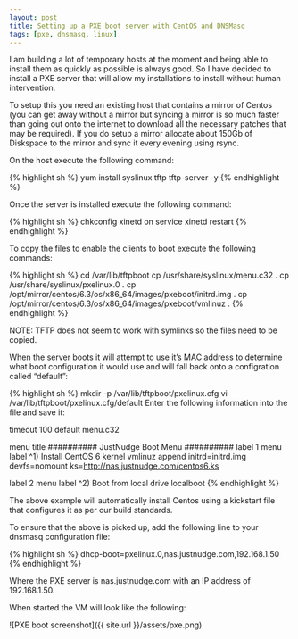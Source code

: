```yaml
---
layout: post
title: Setting up a PXE boot server with CentOS and DNSMasq
tags: [pxe, dnsmasq, linux]
---
```

I am building a lot of temporary hosts at the moment and being able to install them as quickly as possible is always good.  So I have decided to 
install a PXE server that will allow my installations to install without human intervention.

To setup this you need an existing host that contains a mirror of Centos (you can get away without a mirror but syncing a mirror is so much faster than 
going out onto the internet to download all the necessary patches that may be required). If you do setup a mirror allocate about 150Gb of Diskspace to 
the mirror and sync it every evening using rsync.

On the host execute the following command:

{% highlight sh %}
yum install syslinux tftp tftp-server -y
{% endhighlight %}

Once the server is installed execute the following command:

{% highlight sh %}
chkconfig xinetd on
service xinetd restart
{% endhighlight %}

To copy the files to enable the clients to boot execute the following commands:

{% highlight sh %}
cd /var/lib/tftpboot
cp /usr/share/syslinux/menu.c32 .
cp /usr/share/syslinux/pxelinux.0 .
cp /opt/mirror/centos/6.3/os/x86_64/images/pxeboot/initrd.img .
cp /opt/mirror/centos/6.3/os/x86_64/images/pxeboot/vmlinuz .
{% endhighlight %}

NOTE: TFTP does not seem to work with symlinks so the files need to be copied.

When the server boots it will attempt to use it’s MAC address to determine what boot configuration it would use and will fall back onto a configration called “default”:

{% highlight sh %}
mkdir -p /var/lib/tftpboot/pxelinux.cfg
vi /var/lib/tftpboot/pxelinux.cfg/default
Enter the following information into the file and save it:

timeout 100
default menu.c32
 
menu title ########## JustNudge Boot Menu ##########
label 1
   menu label ^1) Install CentOS 6
   kernel vmlinuz
   append initrd=initrd.img devfs=nomount ks=http://nas.justnudge.com/centos6.ks
 
label 2
   menu label ^2) Boot from local drive
   localboot
{% endhighlight %}

The above example will automatically install Centos using a kickstart file that configures it as per our build standards.

To ensure that the above is picked up, add the following line to your dnsmasq configuration file:

{% highlight sh %}
dhcp-boot=pxelinux.0,nas.justnudge.com,192.168.1.50
{% endhighlight %}

Where the PXE server is nas.justnudge.com with an IP address of 192.168.1.50.

When started the VM will look like the following:

![PXE boot screenshot]({{ site.url }}/assets/pxe.png)
